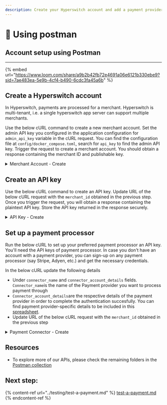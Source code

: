 ```yaml
---
description: Create your Hyperswitch account and add a payment provider through postman
---
```


# 🚀 Using postman

## Account setup using Postman <a href="#user-content-create-a-payment" id="user-content-create-a-payment"></a>

***

{% embed url="https://www.loom.com/share/a9b2b42fb72e4691a06e6121b330ebe9?sid=7ae483ea-5e9b-4cf4-b490-6cdc3fa45a6b" %}

## Create a Hyperswitch account <a href="#user-content-create-a-payment" id="user-content-create-a-payment"></a>

In Hyperswitch, payments are processed for a merchant. Hyperswitch is multi-tenant, i.e. a single hyperswitch app server can support multiple merchants.

Use the below cURL command to create a new merchant account. Set the admin API key you configured in the application configuration for `admin_api_key` variable in the cURL request. You can find the configuration file at `config/docker_compose.toml`, search for `api_key` to find the admin API key.  Trigger the request to create a merchant account. You should obtain a response containing the merchant ID and publishable key.

<details>

<summary>Merchant Account - Create</summary>

```json
curl --location 'http://localhost:8080/accounts' \
--header 'Accept: application/json' \
--header 'Content-Type: application/json' \
--header 'api-key: <admin-api-key>' \
--data-raw '{
  "merchant_id": "Test_merchant",
  "locker_id": "m0010",
  "merchant_name": "NewAge Retailer",
  "merchant_details": {
    "primary_contact_person": "John Test",
    "primary_email": "JohnTest@test.com",
    "primary_phone": "sunt laborum",
    "secondary_contact_person": "John Test2",
    "secondary_email": "JohnTest2@test.com",
    "secondary_phone": "cillum do dolor id",
    "website": "www.example.com",
    "about_business": "Online Retail with a wide selection of organic products for North America",
    "address": {
      "line1": "1467",
      "line2": "Harrison Street",
      "line3": "Harrison Street",
      "city": "San Fransico",
      "state": "California",
      "zip": "94122",
      "country": "US"
    }
  },
  "return_url": "https://google.com",
  "sub_merchants_enabled": false
}'
```

</details>

## Create an API key <a href="#user-content-create-an-api-key" id="user-content-create-an-api-key"></a>

Use the below cURL command to create an API key. Update URL of the below cURL request with the `merchant_id` obtained in the previous step. Once you trigger the request, you will obtain a response containing the plaintext API key. Store the API key returned in the response securely.

<details>

<summary>API Key - Create</summary>

```json
curl --location 'http://localhost:8080/api_keys/<your_merchant_id>' \
--header 'Content-Type: application/json' \
--header 'Accept: application/json' \
--header 'api-key: <admin-api-key>' \
--data '{
  "name": "API Key 1",
  "description": null,
  "expiration": "2023-09-23T01:02:03.000Z"
}'
```

</details>

## Set up a payment processor <a href="#user-content-set-up-a-payment-processor-account" id="user-content-set-up-a-payment-processor-account"></a>

Run the below cURL to set up your preferred payment processor an API key. You'll need the  API keys of payment processor. In case you don't have an account with a payment provider, you can sign-up on any payment processor (say Stripe, Adyen, etc.) and get the necessary credentials.&#x20;

In the below cURL update the following details&#x20;

* Under  `connector_name` and `connector_account_details` fields. `Connector_name`is the name of the Payment provider you want to process payment through&#x20;
* `Connector_account_details`are the respective details of the payment provider in order to complete the authentication succesfully. You can find payment provider-specific details to be included in this [spreadsheet](https://docs.google.com/spreadsheets/d/e/2PACX-1vQWHLza9m5iO4Ol-tEBx22\_Nnq8Mb3ISCWI53nrinIGLK8eHYmHGnvXFXUXEut8AFyGyI9DipsYaBLG/pubhtml?gid=748960791\&single=true).
* Update URL of the below cURL request with the `merchant_id` obtained in the previous step

<details>

<summary>Payment Connector - Create</summary>

```json
curl --location 'http://localhost:8080/account/<your merchant id>/connectors' \
--header 'Content-Type: application/json' \
--header 'Accept: application/json' \
--header 'api-key: <admin-api-key>' \
--data '{
  "connector_type": "fiz_operations",
  "connector_name": "stripe",
  "connector_account_details": {
    "auth_type": "HeaderKey",
    "api_key": "<stripe-api-key>"
  },
  "test_mode": false,
  "disabled": false,
  "payment_methods_enabled": [
    {
      "payment_method": "card",
      "payment_method_types": [
        {
          "payment_method_type": "credit",
          "card_networks": [
            "Visa",
            "Mastercard"
          ],
          "minimum_amount": 1,
          "maximum_amount": 68607706,
          "recurring_enabled": true,
          "installment_payment_enabled": true
        },
        {
          "payment_method_type": "debit",
          "card_networks": [
            "Visa",
            "Mastercard"
          ],
          "minimum_amount": 1,
          "maximum_amount": 68607706,
          "recurring_enabled": true,
          "installment_payment_enabled": true
        }
      ]
    },
    {
      "payment_method": "pay_later",
      "payment_method_types": [
        {
          "payment_method_type": "klarna",
          "payment_experience": "redirect_to_url",
          "minimum_amount": 1,
          "maximum_amount": 68607706,
          "recurring_enabled": true,
          "installment_payment_enabled": true
        },
        {
          "payment_method_type": "affirm",
          "payment_experience": "redirect_to_url",
          "minimum_amount": 1,
          "maximum_amount": 68607706,
          "recurring_enabled": true,
          "installment_payment_enabled": true
        }
  }
}'
```

</details>

## **Resources**

* To explore more of our APIs, please check the remaining folders in the [Postman collection](https://www.postman.com/hyperswitch/workspace/hyperswitch-development/collection/25176162-630b5353-7002-44d1-8ba1-ead6c230f2e3)

## Next step:

{% content-ref url="../testing/test-a-payment.md" %}
[test-a-payment.md](../testing/test-a-payment.md)
{% endcontent-ref %}
